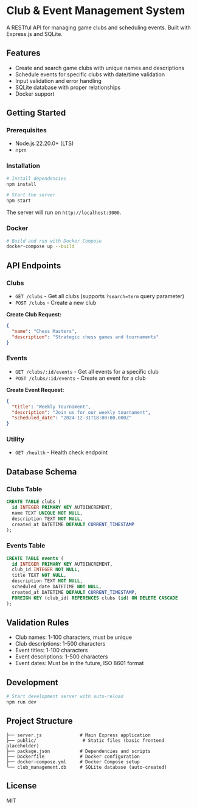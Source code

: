 # Club & Event Management System

A RESTful API for managing game clubs and scheduling events. Built with Express.js and SQLite.

## Features

- Create and search game clubs with unique names and descriptions
- Schedule events for specific clubs with date/time validation
- Input validation and error handling
- SQLite database with proper relationships
- Docker support

## Getting Started

### Prerequisites

- Node.js 22.20.0+ (LTS)
- npm

### Installation

```bash
# Install dependencies
npm install

# Start the server
npm start
```

The server will run on `http://localhost:3000`.

### Docker

```bash
# Build and run with Docker Compose
docker-compose up --build
```

## API Endpoints

### Clubs

- `GET /clubs` - Get all clubs (supports `?search=term` query parameter)
- `POST /clubs` - Create a new club

**Create Club Request:**
```json
{
  "name": "Chess Masters",
  "description": "Strategic chess games and tournaments"
}
```

### Events

- `GET /clubs/:id/events` - Get all events for a specific club
- `POST /clubs/:id/events` - Create an event for a club

**Create Event Request:**
```json
{
  "title": "Weekly Tournament",
  "description": "Join us for our weekly tournament",
  "scheduled_date": "2024-12-31T18:00:00.000Z"
}
```

### Utility

- `GET /health` - Health check endpoint

## Database Schema

### Clubs Table
```sql
CREATE TABLE clubs (
  id INTEGER PRIMARY KEY AUTOINCREMENT,
  name TEXT UNIQUE NOT NULL,
  description TEXT NOT NULL,
  created_at DATETIME DEFAULT CURRENT_TIMESTAMP
);
```

### Events Table
```sql
CREATE TABLE events (
  id INTEGER PRIMARY KEY AUTOINCREMENT,
  club_id INTEGER NOT NULL,
  title TEXT NOT NULL,
  description TEXT NOT NULL,
  scheduled_date DATETIME NOT NULL,
  created_at DATETIME DEFAULT CURRENT_TIMESTAMP,
  FOREIGN KEY (club_id) REFERENCES clubs (id) ON DELETE CASCADE
);
```

## Validation Rules

- Club names: 1-100 characters, must be unique
- Club descriptions: 1-500 characters
- Event titles: 1-100 characters
- Event descriptions: 1-500 characters
- Event dates: Must be in the future, ISO 8601 format

## Development

```bash
# Start development server with auto-reload
npm run dev
```

## Project Structure

```
├── server.js              # Main Express application
├── public/                 # Static files (basic frontend placeholder)
├── package.json           # Dependencies and scripts
├── Dockerfile             # Docker configuration
├── docker-compose.yml     # Docker Compose setup
└── club_management.db     # SQLite database (auto-created)
```

## License

MIT